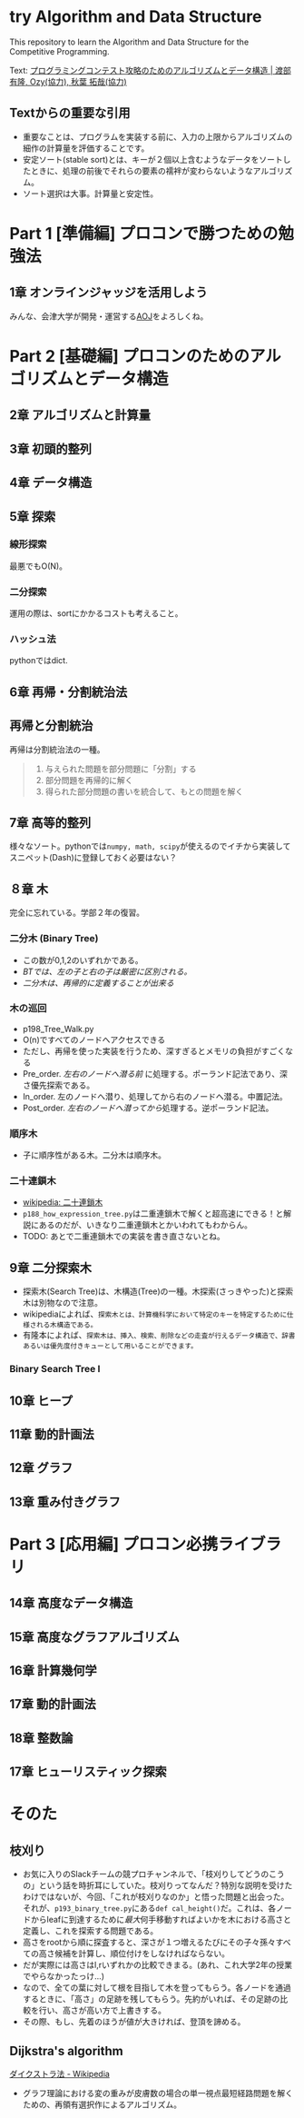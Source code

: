 # try Algorithm and Data Structure

This repository to learn the Algorithm and Data Structure for the Competitive Programming.

Text: [プログラミングコンテスト攻略のためのアルゴリズムとデータ構造 | 渡部 有隆, Ozy(協力), 秋葉 拓哉(協力)](https://www.amazon.co.jp/dp/4839952957/)


##  Textからの重要な引用
 - 重要なことは、プログラムを実装する前に、入力の上限からアルゴリズムの細作の計算量を評価することです。
 - 安定ソート(stable sort)とは、キーが２個以上含むようなデータをソートしたときに、処理の前後でそれらの要素の襦袢が変わらないようなアルゴリズム。
 - ソート選択は大事。計算量と安定性。
 

# Part 1 [準備編] プロコンで勝つための勉強法
## 1章 オンラインジャッジを活用しよう
みんな、会津大学が開発・運営する[AOJ](http://judge.u-aizu.ac.jp)をよろしくね。

# Part 2 [基礎編] プロコンのためのアルゴリズムとデータ構造
## 2章 アルゴリズムと計算量
## 3章 初頭的整列
## 4章 データ構造
## 5章 探索
### 線形探索
最悪でもO(N)。 

### 二分探索
運用の際は、sortにかかるコストも考えること。
 
### ハッシュ法
pythonではdict.
## 6章 再帰・分割統治法

## 再帰と分割統治
再帰は分割統治法の一種。
> 1. 与えられた問題を部分問題に「分割」する
> 2. 部分問題を再帰的に解く
> 3. 得られた部分問題の書いを統合して、もとの問題を解く

## 7章 高等的整列
様々なソート。pythonでは`numpy, math, scipy`が使えるのでイチから実装してスニペット(Dash)に登録しておく必要はない？

## ８章 木
完全に忘れている。学部２年の復習。

### 二分木 (Binary Tree)
- この数が0,1,2のいずれかである。
- *BTでは、左の子と右の子は厳密に区別される。*
- *二分木は、再帰的に定義することが出来る*

### 木の巡回
- p198_Tree_Walk.py
- O(n)ですべてのノードへアクセスできる
- ただし、再帰を使った実装を行うため、深すぎるとメモリの負担がすごくなる
- Pre_order. *左右のノードへ潜る前* に処理する。ポーランド記法であり、深さ優先探索である。
- In_order. 左のノードへ潜り、処理してから右のノードへ潜る。中置記法。
- Post_order. *左右のノードへ潜ってから*処理する。逆ポーランド記法。


### 順序木
 - 子に順序性がある木。二分木は順序木。

### 二十連鎖木
- [wikipedia: 二十連鎖木](https://ja.wikipedia.org/wiki/二重連鎖木)
- `p188_how_expression_tree.py`は二重連鎖木で解くと超高速にできる！と解説にあるのだが、いきなり二重連鎖木とかいわれてもわからん。
- TODO: あとで二重連鎖木での実装を書き直さないとね。

## 9章 二分探索木

 - 探索木(Search Tree)は、木構造(Tree)の一種。木探索(さっきやった)と探索木は別物なので注意。
 - wikipediaによれば、`探索木とは、計算機科学において特定のキーを特定するために仕様される木構造である。`
 - 有隆本によれば、`探索木は、挿入、検索、削除などの走査が行えるデータ構造で、辞書あるいは優先度付きキューとして用いることができます。`

### Binary Search Tree I



## 10章 ヒープ
## 11章 動的計画法
## 12章 グラフ
## 13章 重み付きグラフ

# Part 3 [応用編] プロコン必携ライブラリ
## 14章 高度なデータ構造
## 15章 高度なグラフアルゴリズム
## 16章 計算幾何学
## 17章 動的計画法
## 18章 整数論
## 17章 ヒューリスティック探索



# そのた
## 枝刈り
 - お気に入りのSlackチームの競プロチャンネルで、「枝刈りしてどうのこうの」という話を時折耳にしていた。枝刈りってなんだ？特別な説明を受けたわけではないが、今回、「これが枝刈りなのか」と悟った問題と出会った。
 それが、`p193_binary_tree.py`にある`def cal_height()`だ。これは、各ノードからleafに到達するために*最大*何手移動すればよいかを木における高さと定義し、これを探索する問題である。
 - 高さをrootから順に探査すると、深さが１つ増えるたびにその子々孫々すべての高さ候補を計算し、順位付けをしなければならない。
 - だが実際には高さはl,rいずれかの比較できまる。(あれ、これ大学2年の授業でやらなかったっけ…)
 - なので、全ての葉に対して根を目指して木を登ってもらう。各ノードを通過するときに、「高さ」の足跡を残してもらう。先約がいれば、その足跡の比較を行い、高さが高い方で上書きする。
 - その際、もし、先着のほうが値が大きければ、登頂を諦める。

## Dijkstra's algorithm
[ダイクストラ法 - Wikipedia](https://ja.wikipedia.org/wiki/ダイクストラ法)
 - グラフ理論における変の重みが皮膚数の場合の単一視点最短経路問題を解くための、再領有選択作によるアルゴリズム。
